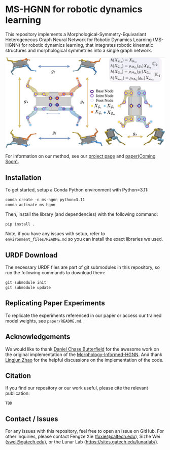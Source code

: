 # MS-HGNN for robotic dynamics learning
This repository implements a Morphological-Symmetry-Equivariant Heterogeneous Graph Neural Network for Robotic Dynamics Learning (MS-HGNN) for robotic dynamics learning, that integrates robotic kinematic structures and morphological symmetries into a single graph network.


![Figure 2](paper/teaser.png)

For information on our method, see our [project page](https://lunarlab-gatech.github.io/MorphSym-HGNN/) and [paper(Coming Soon)]().

## Installation
To get started, setup a Conda Python environment with Python=3.11:
```
conda create -n ms-hgnn python=3.11
conda activate ms-hgnn
```

Then, install the library (and dependencies) with the following command:
```
pip install .
```

Note, if you have any issues with setup, refer to `environment_files/README.md` so you can install the exact libraries we used.

## URDF Download
The necessary URDF files are part of git submodules in this repository, so run the following commands to download them:
```
git submodule init
git submodule update
```

## Replicating Paper Experiments

To replicate the experiments referenced in our paper or access our trained model weights, see `paper/README.md`.


<!-- ## Editing and Contributing -->

<!-- Datasets can be found in the `src/mi_hgnn/datasets_py` directory, and model definitions and training code can be found in the `src/mi_hgnn/lightning_py` directory. We encourage you to extend the library for your own applications. Please reference [#Replicating-Paper-Experiments](#replicating-paper-experiments) for examples on how to train and evaluate models with our repository. -->

<!-- After making changes, rebuild the library following the instructions in [#Installation](#installation). To make sure that your changes haven't -->
<!-- broken critical functionality, run the test cases found in the `tests` directory. -->

<!-- If you'd like to contribute to the repository, write sufficient and necessary test cases for your additions in the `tests` directory, and then open a pull request. -->

## Acknowledgements

We would like to thank [Daniel Chase Butterfield](https://scholar.google.com/citations?user=i5PF63IAAAAJ&hl=en) for the awesome work on the original implementation of the [Morphology-Informed-HGNN](https://github.com/lunarlab-gatech/Morphology-Informed-HGNN). And thank [Lingjun Zhao](https://scholar.google.com/citations?user=iyNynZwAAAAJ&hl=en) for the helpful discussions on the implementation of the code.

## Citation

If you find our repository or our work useful, please cite the relevant publication:

```
TBD
```

## Contact / Issues

For any issues with this repository, feel free to open an issue on GitHub. For other inquiries, please contact Fengze Xie (fxxie@caltech.edu), Sizhe Wei (swei@gatech.edu), or the Lunar Lab (https://sites.gatech.edu/lunarlab/).
